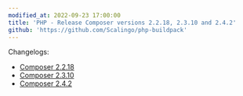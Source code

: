 ```yaml
---
modified_at: 2022-09-23 17:00:00
title: 'PHP - Release Composer versions 2.2.18, 2.3.10 and 2.4.2'
github: 'https://github.com/Scalingo/php-buildpack'
---
```


Changelogs:

* [Composer 2.2.18](https://github.com/composer/composer/releases/tag/2.2.18)
* [Composer 2.3.10](https://github.com/composer/composer/releases/tag/2.3.10)
* [Composer 2.4.2](https://github.com/composer/composer/releases/tag/2.4.2)
